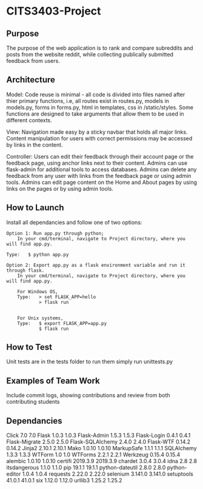 # CITS3403-Project


## Purpose

The purpose of the web application is to rank and compare subreddits and posts from the website reddit, while collecting publically submitted feedback from users.

## Architecture

Model:
Code reuse is minimal - all code is divided into files named after thier primary functions, i.e, all routes exist in routes.py, models in models.py, forms in forms.py, html in templates, css in /static/styles.
Some functions are designed to take arguments that allow them to be used in different contexts.

View:
Navigation made easy by a sticky navbar that holds all major links. Content manipulation for users with correct permissions may be accessed by links in the content.

Controller:
Users can edit their feedback through their account page or the feedback page, using anchor links next to their content.
Admins can use flask-admin for additional tools to access databases.
Admins can delete any feedback from any user with links from the feedback page or using admin tools.
Admins can edit page content on the Home and About pages by using links on the pages or by using admin tools.

## How to Launch
Install all dependancies and follow one of two options:
	
	Option 1: Run app.py through python;
		In your cmd/terminal, navigate to Project directory, where you will find app.py.
		
    Type:	$ python app.py

	Option 2: Export app.py as a flask environment variable and run it through flask.
		In your cmd/terminal, navigate to Project directory, where you will find app.py.

		For Windows OS,
		Type:	> set FLASK_APP=hello
			    > flask run

		
		For Unix systems,
		Type:	$ export FLASK_APP=app.py
			    $ flask run

## How to Test

Unit tests are in the tests folder to run them simply run unittests.py

## Examples of Team Work

Include commit logs, showing contributions and review from both contributing students

## Dependancies

Click	7.0	7.0
Flask	1.0.3	1.0.3
Flask-Admin	1.5.3	1.5.3
Flask-Login	0.4.1	0.4.1
Flask-Migrate	2.5.0	2.5.0
Flask-SQLAlchemy	2.4.0	2.4.0
Flask-WTF	0.14.2	0.14.2
Jinja2	2.10.1	2.10.1
Mako	1.0.10	1.0.10
MarkupSafe	1.1.1	1.1.1
SQLAlchemy	1.3.3	1.3.3
WTForm	1.0	1.0
WTForms	2.2.1	2.2.1
Werkzeug	0.15.4	0.15.4
alembic	1.0.10	1.0.10
certifi	2019.3.9	2019.3.9
chardet	3.0.4	3.0.4
idna	2.8	2.8
itsdangerous	1.1.0	1.1.0
pip	19.1.1	19.1.1
python-dateutil	2.8.0	2.8.0
python-editor	1.0.4	1.0.4
requests	2.22.0	2.22.0
selenium	3.141.0	3.141.0
setuptools	41.0.1	41.0.1
six	1.12.0	1.12.0
urllib3	1.25.2	1.25.2
